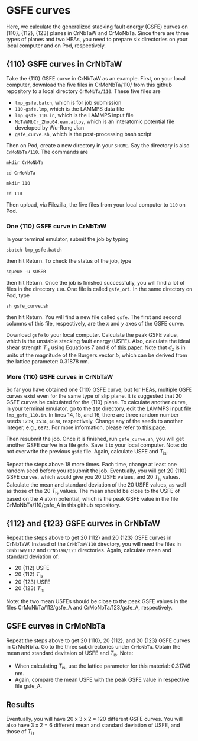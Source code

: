 # GSFE curves

Here, we calculate the generalized stacking fault energy (GSFE) curves on {110}, {112}, {123} planes in CrNbTaW and CrMoNbTa. Since there are three types of planes and two HEAs, you need to prepare six directories on your local computer and on Pod, respectively.

## {110} GSFE curves in CrNbTaW

Take the {110} GSFE curve in CrNbTaW as an example. First, on your local computer, download the five files in CrMoNbTa/110/ from this github repository to a local directory `CrMoNbTa/110`. These five files are

- `lmp_gsfe.batch`, which is for job submission
- `110-gsfe.lmp`, which is the LAMMPS data file
- `lmp_gsfe_110.in`, which is the LAMMPS input file
- `MoTaWNbCr_Zhou04.eam.alloy`, which is an interatomic potential file developed by Wu-Rong Jian
- `gsfe_curve.sh`, which is the post-processing bash script

Then on Pod, create a new directory in your `$HOME`. Say the directory is also `CrMoNbTa/110`. The commands are

`mkdir CrMoNbTa`

`cd CrMoNbTa`

`mkdir 110`

`cd 110`

Then upload, via Filezilla, the five files from your local computer to `110` on Pod.

### One {110} GSFE curve in CrNbTaW

In your terminal emulator, submit the job by typing

`sbatch lmp_gsfe.batch`

then hit Return. To check the status of the job, type

`squeue -u $USER`

then hit Return. Once the job is finished successfully, you will find a lot of files in the directory `110`. One file is called `gsfe_ori`. In the same directory on Pod, type

`sh gsfe_curve.sh`

then hit Return. You will find a new file called `gsfe`. The first and second columns of this file, respectively, are the _x_ and _y_ axes of the GSFE curve.

Download `gsfe` to your local computer. Calculate the peak GSFE value, which is the unstable stacking fault energy (USFE). Also, calculate the ideal shear strength _T_<sub>is</sub> using Equations 7 and 8 of [this paper](http://dx.doi.org/10.1016/j.jmps.2020.104017). Note that _d<sub>z</sub>_ is in units of the magnitude of the Burgers vector _b_, which can be derived from the lattice parameter: 0.31878 nm.

### More {110} GSFE curves in CrNbTaW

So far you have obtained one {110} GSFE curve, but for HEAs, multiple GSFE curves exist even for the same type of slip plane. It is suggested that 20 GSFE curves be calculated for the {110} plane. To calculate another curve, in your terminal emulator, go to the `110` directory, edit the LAMMPS input file `lmp_gsfe_110.in`. In lines 14, 15, and 16, there are three random number seeds `1239`, `3534`, `4678`, respectively. Change any of the seeds to another integer, e.g., `6873`. For more information, please refer to [this page](https://lammps.sandia.gov/doc/set.html).

Then resubmit the job. Once it is finished, run `gsfe_curve.sh`, you will get another GSFE curfve in a file `gsfe`. Save it to your local computer. Note: do not overwrite the previous `gsfe` file. Again, calculate USFE and _T_<sub>is</sub>.

Repeat the steps above 18 more times. Each time, change at least one random seed before you resubmit the job. Eventually, you will get 20 {110} GSFE curves, which would give you 20 USFE values, and 20 _T_<sub>is</sub> values. Calculate the mean and standard deviation of the 20 USFE values, as well as those of the 20 _T_<sub>is</sub> values. The mean should be close to the USFE of based on the _A_ atom potential, which is the peak GSFE value in the file CrMoNbTa/110/gsfe\_A in this github repository.

## {112} and {123} GSFE curves in CrNbTaW

Repeat the steps above to get 20 {112} and 20 {123} GSFE curves in CrNbTaW. Instead of the `CrNbTaW/110` directory, you will need the files in `CrNbTaW/112` and `CrNbTaW/123` directories. Again, calculate mean and standard deviation of:

- 20 {112} USFE
- 20 {112} _T_<sub>is</sub>
- 20 {123} USFE
- 20 {123} _T_<sub>is</sub>

Note: the two mean USFEs should be close to the peak GSFE values in the files CrMoNbTa/112/gsfe\_A and CrMoNbTa/123/gsfe\_A, respectively.

## GSFE curves in CrMoNbTa

Repeat the steps above to get 20 {110}, 20 {112}, and 20 {123} GSFE curves in CrMoNbTa. Go to the three subdirectories under `CrMoNbTa`. Obtain the mean and standard devitaion of USFE and _T_<sub>is</sub>. Note:

- When calculating _T_<sub>is</sub>, use the lattice parameter for this material: 0.31746 nm.
- Again, compare the mean USFE with the peak GSFE value in respective file gsfe\_A.

## Results

Eventually, you will have 20 x 3 x 2 = 120 different GSFE curves. You will also have 3 x 2 = 6 different mean and standard deviation of USFE, and those of _T_<sub>is</sub>.